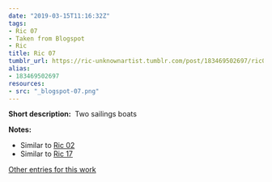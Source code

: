 ```yaml
---
date: "2019-03-15T11:16:32Z"
tags:
- Ric 07
- Taken from Blogspot
- Ric
title: Ric 07
tumblr_url: https://ric-unknownartist.tumblr.com/post/183469502697/ric07
alias:
- 183469502697
resources:
- src: "_blogspot-07.png"
---
```


**Short description:** &nbsp;Two sailings boats

**Notes:** &nbsp;

- Similar to [Ric 02](/tags/Ric-07)
- Similar to [Ric 17](/tags/Ric-17)

[Other entries for this work](/tags/Ric-07)
